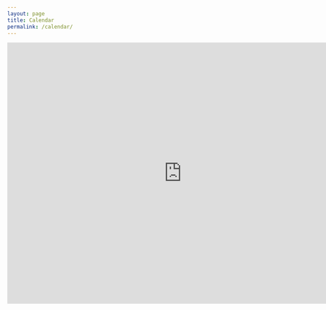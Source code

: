 ```yaml
---
layout: page
title: Calendar
permalink: /calendar/
---
```

<iframe
src="https://www.google.com/calendar/embed?height=600&amp;wkst=1&amp;bgcolor=%23FFFFFF&amp;src=siamsc.cmu%40gmail.com&amp;color=%232952A3&amp;ctz=America%2FNew_York" style=" border-width:0 " frameborder="0" height="600" scrolling="no" width="800">
</iframe>
